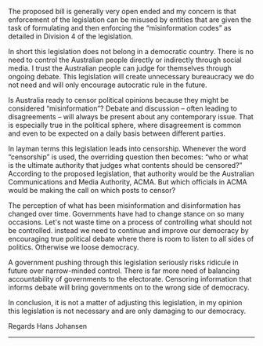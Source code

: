 The proposed bill is generally very open ended and my concern is that enforcement of the
legislation can be misused by entities that are given the task of formulating and then enforcing
the “misinformation codes” as detailed in Division 4 of the legislation.

In short this legislation does not belong in a democratic country. There is no need to control the
Australian people directly or indirectly through social media. I trust the Australian people can
judge for themselves through ongoing debate. This legislation will create unnecessary
bureaucracy we do not need and will only encourage autocratic rule in the future.

Is Australia ready to censor political opinions because they might be considered
“misinformation”? Debate and discussion – often leading to disagreements – will always be
present about any contemporary issue. That is especially true in the political sphere, where
disagreement is common and even to be expected on a daily basis between different parties.

In layman terms this legislation leads into censorship. Whenever the word “censorship” is used,
the overriding question then becomes: “who or what is the ultimate authority that judges what
contents should be censored?” According to the proposed legislation, that authority would be
the Australian Communications and Media Authority, ACMA. But which officials in ACMA would
be making the call on which posts to censor?

The perception of what has been misinformation and disinformation has changed over time.
Governments have had to change stance on so many occasions. Let's not waste time on a
process of controlling what should not be controlled. instead we need to continue and improve
our democracy by encouraging true political debate where there is room to listen to all sides of
politics. Otherwise we loose democracy.

A government pushing through this legislation seriously risks ridicule in future over
narrow-minded control. There is far more need of balancing accountability of governments to
the electorate. Censoring information that informs debate will bring governments on to the
wrong side of democracy.

In conclusion, it is not a matter of adjusting this legislation, in my opinion this legislation is not
necessary and are only damaging to our democracy.

Regards
Hans Johansen


-----


